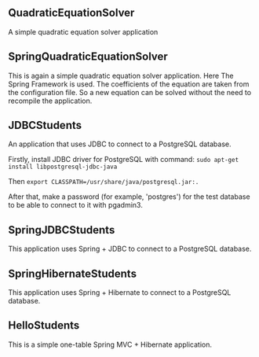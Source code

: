 ## QuadraticEquationSolver
A simple quadratic equation solver application

## SpringQuadraticEquationSolver
This is again a simple quadratic equation solver application. Here The Spring Framework is used. The coefficients of the equation are taken from the configuration file. So a new equation can be solved without the need to recompile the application.  

## JDBCStudents
An application that uses JDBC to connect to a PostgreSQL database.

Firstly, install JDBC driver for PostgreSQL with command:
`sudo apt-get install libpostgresql-jdbc-java`

Then `export CLASSPATH=/usr/share/java/postgresql.jar:.`

After that, make a password (for example, 'postgres') for the test database to be able to connect to it with pgadmin3.

## SpringJDBCStudents
This application uses Spring + JDBC to connect to a PostgreSQL database.

## SpringHibernateStudents
This application uses Spring + Hibernate to connect to a PostgreSQL database.

## HelloStudents
This is a simple one-table Spring MVC + Hibernate application.

